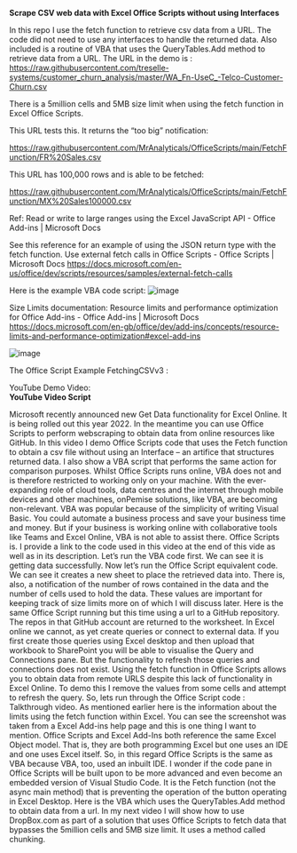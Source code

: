 


**Scrape CSV web data with Excel Office Scripts without using Interfaces**

In this repo I use the fetch function to retrieve csv data from a URL. The code did not need to use any interfaces to handle the returned data. 
Also included is a routine of VBA that uses the QueryTables.Add method to retrieve data from a URL.
The URL in the demo is :  
https://raw.githubusercontent.com/treselle-systems/customer_churn_analysis/master/WA_Fn-UseC_-Telco-Customer-Churn.csv

There is a 5million cells and 5MB size limit when using the fetch function in Excel Office Scripts. 

This URL tests this. It returns the “too big” notification: 

https://raw.githubusercontent.com/MrAnalyticals/OfficeScripts/main/FetchFunction/FR%20Sales.csv

This URL has 100,000 rows and is able to be fetched: 

https://raw.githubusercontent.com/MrAnalyticals/OfficeScripts/main/FetchFunction/MX%20Sales100000.csv

Ref:
Read or write to large ranges using the Excel JavaScript API - Office Add-ins | Microsoft Docs

See this reference for an example of using the JSON return type with the fetch function. 
Use external fetch calls in Office Scripts - Office Scripts | Microsoft Docs
https://docs.microsoft.com/en-us/office/dev/scripts/resources/samples/external-fetch-calls


Here is the example VBA code script: 
![image](https://user-images.githubusercontent.com/47678539/178653157-78654652-4d69-478c-a56e-60a50ce6713f.png)
 

Size Limits documentation: 
Resource limits and performance optimization for Office Add-ins - Office Add-ins | Microsoft Docs
https://docs.microsoft.com/en-gb/office/dev/add-ins/concepts/resource-limits-and-performance-optimization#excel-add-ins

![image](https://user-images.githubusercontent.com/47678539/178653205-5eb8f3c7-ed55-4aa6-bce7-3371999efed1.png)

The Office Script Example FetchingCSVv3 : 

YouTube Demo Video:  
**YouTube Video Script**

Microsoft recently announced new Get Data functionality for Excel Online. It is being rolled out this year 2022. In the meantime you can use Office Scripts to perform webscraping to obtain data from online resources like GitHub.  In this video I demo Office Scripts code that uses the Fetch function to obtain a csv file without using an Interface – an artifice that structures returned data.
I also show a VBA script that performs the same action for comparison purposes. 
Whilst Office Scripts runs online, VBA does not and is therefore restricted to working only on your machine. With the ever-expanding role of cloud tools, data centres and the internet through mobile devices and other machines, onPemise solutions, like VBA, are becoming non-relevant. VBA was popular because of the simplicity of writing Visual Basic. You could automate a business process and save your business time and money. But if your business is working online with collaborative tools like Teams and Excel Online, VBA is not able to assist there. Office Scripts is.
I provide a link to the code used in this video at the end of this vide as well as in its description. 
Let’s run the VBA code first. We can see it is getting data successfully. 
Now let’s run the Office Script equivalent code. We can see it creates a new sheet to place the retrieved data into. There is, also, a notification of the number of rows contained in the data and the number of cells used to hold the data. These values are important for keeping track of size limits more on of which I will discuss later. 
Here is the same Office Script running but this time using a url to a GitHub repository.
The repos in that GitHub account are returned to the worksheet.
In Excel online we cannot, as yet create queries or connect to external data. If you first create those queries using Excel desktop and then upload that workbook to SharePoint you will be able to visualise the Query and Connections pane. But the functionality to refresh those queries and connections does not exist. Using the fetch function in Office Scripts allows you to obtain data from remote URLS despite this lack of functionality in Excel Online. To demo this I remove the values from some cells and attempt to refresh the query.
So, lets run through the Office Script code :
Talkthrough video.
As mentioned earlier here is the information about the limits using the fetch function within Excel. You can see the screenshot was taken from a Excel Add-ins help page and this is one thing I want to mention. Office Scripts and Excel Add-Ins both reference the same Excel Object model. That is, they are both programming Excel but one uses an IDE and one uses Excel itself. So, in this regard Office Scripts is the same as VBA because VBA, too, used an inbuilt IDE. I wonder if the code pane in Office Scripts will be built upon to be more advanced and even become an embedded version of Visual Studio Code. 
It is the Fetch function (not the async main method) that is preventing the operation of the button operating in Excel Desktop. 
Here is the VBA which uses the QueryTables.Add method to obtain data from a url.
In my next video I will show how to use DropBox.com as part of a solution that uses Office Scripts to fetch data that bypasses the 5million cells and 5MB size limit. It uses a method called chunking.  




